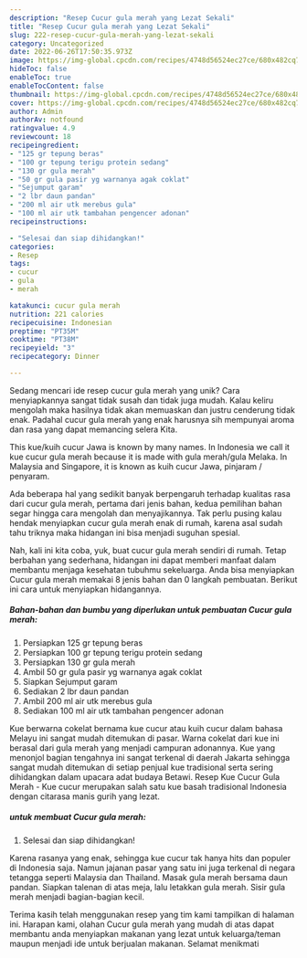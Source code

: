 ```yaml
---
description: "Resep Cucur gula merah yang Lezat Sekali"
title: "Resep Cucur gula merah yang Lezat Sekali"
slug: 222-resep-cucur-gula-merah-yang-lezat-sekali
category: Uncategorized
date: 2022-06-26T17:50:35.973Z
image: https://img-global.cpcdn.com/recipes/4748d56524ec27ce/680x482cq70/cucur-gula-merah-foto-resep-utama.jpg
hideToc: false
enableToc: true
enableTocContent: false
thumbnail: https://img-global.cpcdn.com/recipes/4748d56524ec27ce/680x482cq70/cucur-gula-merah-foto-resep-utama.jpg
cover: https://img-global.cpcdn.com/recipes/4748d56524ec27ce/680x482cq70/cucur-gula-merah-foto-resep-utama.jpg
author: Admin
authorAv: notfound
ratingvalue: 4.9
reviewcount: 18
recipeingredient:
- "125 gr tepung beras"
- "100 gr tepung terigu protein sedang"
- "130 gr gula merah"
- "50 gr gula pasir yg warnanya agak coklat"
- "Sejumput garam"
- "2 lbr daun pandan"
- "200 ml air utk merebus gula"
- "100 ml air utk tambahan pengencer adonan"
recipeinstructions:

- "Selesai dan siap dihidangkan!"
categories:
- Resep
tags:
- cucur
- gula
- merah

katakunci: cucur gula merah 
nutrition: 221 calories
recipecuisine: Indonesian
preptime: "PT35M"
cooktime: "PT38M"
recipeyield: "3"
recipecategory: Dinner

---
```





Sedang mencari ide resep cucur gula merah yang unik? Cara menyiapkannya sangat tidak susah dan tidak juga mudah. Kalau keliru mengolah maka hasilnya tidak akan memuaskan dan justru cenderung tidak enak. Padahal cucur gula merah yang enak harusnya sih mempunyai aroma dan rasa yang dapat memancing selera Kita.





This kue/kuih cucur Jawa is known by many names. In Indonesia we call it kue cucur gula merah because it is made with gula merah/gula Melaka. In Malaysia and Singapore, it is known as kuih cucur Jawa, pinjaram / penyaram.

Ada beberapa hal yang sedikit banyak berpengaruh terhadap kualitas rasa dari cucur gula merah, pertama dari jenis bahan, kedua pemilihan bahan segar hingga cara mengolah dan menyajikannya. Tak perlu pusing kalau hendak menyiapkan cucur gula merah enak di rumah, karena asal sudah tahu triknya maka hidangan ini bisa menjadi suguhan spesial.






Nah, kali ini kita coba, yuk, buat cucur gula merah sendiri di rumah. Tetap berbahan yang sederhana, hidangan ini dapat memberi manfaat dalam membantu menjaga kesehatan tubuhmu sekeluarga. Anda bisa menyiapkan Cucur gula merah memakai 8 jenis bahan dan 0 langkah pembuatan. Berikut ini cara untuk menyiapkan hidangannya.

<!--inarticleads1-->

##### Bahan-bahan dan bumbu yang diperlukan untuk pembuatan Cucur gula merah:

1. Persiapkan 125 gr tepung beras
1. Persiapkan 100 gr tepung terigu protein sedang
1. Persiapkan 130 gr gula merah
1. Ambil 50 gr gula pasir yg warnanya agak coklat
1. Siapkan Sejumput garam
1. Sediakan 2 lbr daun pandan
1. Ambil 200 ml air utk merebus gula
1. Sediakan 100 ml air utk tambahan pengencer adonan


Kue berwarna cokelat bernama kue cucur atau kuih cucur dalam bahasa Melayu ini sangat mudah ditemukan di pasar. Warna cokelat dari kue ini berasal dari gula merah yang menjadi campuran adonannya. Kue yang menonjol bagian tengahnya ini sangat terkenal di daerah Jakarta sehingga sangat mudah ditemukan di setiap penjual kue tradisional serta sering dihidangkan dalam upacara adat budaya Betawi. Resep Kue Cucur Gula Merah - Kue cucur merupakan salah satu kue basah tradisional Indonesia dengan citarasa manis gurih yang lezat. 

<!--inarticleads2-->

#####  untuk membuat Cucur gula merah:


1. Selesai dan siap dihidangkan!

Karena rasanya yang enak, sehingga kue cucur tak hanya hits dan populer di Indonesia saja. Namun jajanan pasar yang satu ini juga terkenal di negara tetangga seperti Malaysia dan Thailand. Masak gula merah bersama daun pandan. Siapkan talenan di atas meja, lalu letakkan gula merah. Sisir gula merah menjadi bagian-bagian kecil. 

Terima kasih telah menggunakan resep yang tim kami tampilkan di halaman ini. Harapan kami, olahan Cucur gula merah yang mudah di atas dapat membantu anda menyiapkan makanan yang lezat untuk keluarga/teman maupun menjadi ide untuk berjualan makanan. Selamat menikmati
